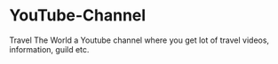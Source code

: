# YouTube-Channel
Travel The World a Youtube channel where you get lot of travel videos, information, guild etc.
